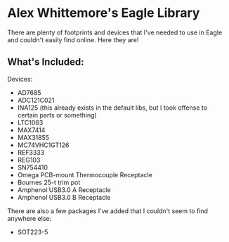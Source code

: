 Alex Whittemore's Eagle Library
===============================

There are plenty of footprints and devices that I've needed to use in Eagle and couldn't easily find online. Here they are!

What's Included:
----------------
Devices:

* AD7685
* ADC121C021
* INA125 (this already exists in the default libs, but I took offense to certain parts or something)
* LTC1063
* MAX7414
* MAX31855
* MC74VHC1GT126
* REF3333
* REG103
* SN754410
* Omega PCB-mount Thermocouple Receptacle
* Bournes 25-t trim pot
* Amphenol USB3.0 A Receptacle
* Amphenol USB3.0 B Receptacle

There are also a few packages I've added that I couldn't seem to find anywhere else:

* SOT223-5